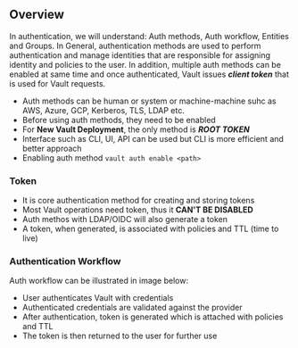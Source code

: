 ## Overview

In authentication, we will understand: Auth methods, Auth workflow, Entities and Groups. In General, authentication methods are used to perform authentication and manage identities that are responsible for assigning identity and policies to the user. In addition, multiple auth methods can be enabled at same time and once authenticated, Vault issues ***client token*** that is used for Vault requests.

* Auth methods can be human or system or machine-machine suhc as AWS, Azure, GCP, Kerberos, TLS, LDAP etc. 
* Before using auth methods, they need to be enabled
* For **New Vault Deployment**, the only method is ***ROOT TOKEN***
* Interface such as CLI, UI, API can be used but CLI is more efficient and better approach
* Enabling auth method `vault auth enable <path>`

### Token

* It is core authentication method for creating and storing tokens
* Most Vault operations need token, thus it **CAN'T BE DISABLED**
* Auth methos with LDAP/OIDC will also generate a token
* A token, when generated, is associated with policies and TTL (time to live)

### Authentication Workflow

Auth workflow can be illustrated in image below:

[](https://github.com/worklifesg/Terraform-Vault-Works/blob/master/images/Vault_auth_method.jpg "Vault Auth workflow image")

* User authenticates Vault with credentials
* Authenticated credentials are validated against the provider
* After authentication, token is generated which is attached with policies and TTL
* The token is then returned to the user for further use
